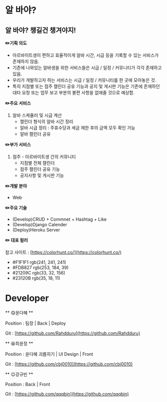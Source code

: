 # 알 바야?

## 알 바야? 챙길건 챙겨야지!

**✏️기획 의도**

- 아르바이트생이 편하고 효율적이게 알바 시간, 시급 등을 기록할 수 있는 서비스가 존재하지 않음.
- 기존에 나와있는 알바생을 위한 서비스들은 시급 / 일정 / 커뮤니티가 각각 존재하고 있음.
- 우리가 개발하고자 하는 서비스는 시급 / 일정 / 커뮤니티를 한 곳에 모아놓은 것.
- 특히 지점별 또는 점주 캘린더 공유 기능과 공지 및 게시판 기능은 기존에 존재하던 대타 요청 또는 업무 보고 부분의 불편 사항을 없애줄 것으로 예상함.

**✏️주요 서비스**
1. 알바 스케쥴러 및 시급 계산
    - 캘린더 형식의 알바 시간 정리
    - 알바 시급 정리 : 주휴수당과 세금 제한 후의 금액 모두 확인 가능
    - 알바 캘린더 공유

**✏️부가 서비스**

1. 점주 - 아르바이트생 간의 커뮤니티 
    - 지점별 전체 캘린더
    - 점주 캘린더 공유 기능
    - 공지사항 및 게시판 기능

**✏️개발 분야**

- Web

**✏️주요 기술**

- (Develop)CRUD + Commnet + Hashtag + Like
- (Develop)Django Calender
- (Deploy)Heroku Server

**✏️ 대표 컬러**

참고 사이트 : [https://colorhunt.co/](https://colorhunt.co/)

- #F1F1F1 rgb(241, 241, 241)
- #FDB827 rgb(253, 184, 39)
- #21209C rgb(33, 32, 156)
- #23120B rgb(35, 18, 11)

# Developer

** 😋윤다혜 **

Position : 팀장 | Back | Deploy

Git : [https://github.com/Rahdduru](https://github.com/Rahdduru)

** 😆최윤정 **

Position :  윤다혜 괴롭히기 | UI Design | Front

Git : [https://github.com/cbj0010](https://github.com/cbj0010)

** 😉강규빈 **

Position : Back | Front

Git : [https://github.com/qqqbin](https://github.com/qqqbin)
